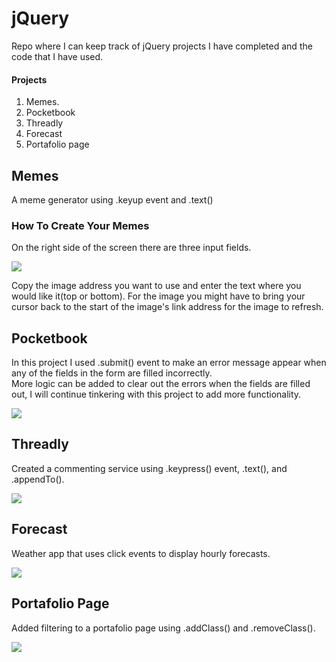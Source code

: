 # jQuery
Repo where I can keep track of jQuery projects I have completed and the code that I have used.

#### Projects
1. Memes.
2. Pocketbook
3. Threadly
4. Forecast
5. Portafolio page

## Memes

A meme generator using .keyup event and .text()  </br>

### How To Create Your Memes

On the right side of the screen there are three input fields. </br>

<img src="http://i.imgur.com/YqTzjgK.png"/>  </br>

Copy the image address you want to use and enter the text where you would like it(top or bottom).  For the image you might have to bring your cursor back to the start of the image's link address for the image to refresh.

## Pocketbook

In this project I used .submit() event to make an error message appear when any of the fields in the form are filled incorrectly. </br>
More logic can be added to clear out the errors when the fields are filled out, I will continue tinkering with this project to add more functionality.

<img src="http://i.imgur.com/yGaxsuR.gif"/>

</br>

## Threadly

Created a commenting service using .keypress() event, .text(), and .appendTo().

<img src="http://i.imgur.com/PfNCVas.png"/>  </br>

## Forecast

Weather app that uses click events to display hourly forecasts.

<img src="http://i.imgur.com/myvUEKs.gif"/>

## Portafolio Page

Added filtering to a portafolio page using .addClass() and .removeClass().

<img src="http://i.imgur.com/ywfZ8yi.png"/>
